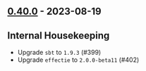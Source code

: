 ## [0.40.0](https://github.com/kevin-lee/extras/issues?utf8=%E2%9C%93&q=is%3Aissue+is%3Aclosed+-label%3Ainvalid+milestone%3Amilestone41) - 2023-08-19

## Internal Housekeeping
* Upgrade `sbt` to `1.9.3` (#399)
* Upgrade `effectie` to `2.0.0-beta11` (#402)
